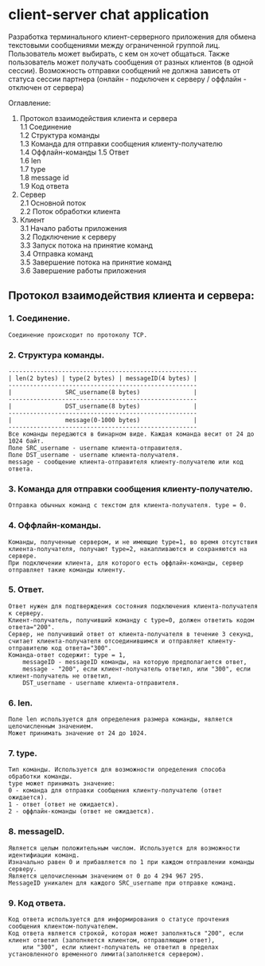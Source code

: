 # client-server chat application

Разработка терминального клиент-серверного приложения для обмена текстовыми сообщениями между ограниченной группой лиц.
Пользователь может выбирать, с кем он хочет общаться. Также пользователь может получать сообщения от разных клиентов (в одной сессии).
Возможность отправки сообщений не должна зависеть от статуса сессии партнера (онлайн - подключен к серверу / оффлайн - отключен от сервера)

Оглавление:
1. Протокол взаимодействия клиента и сервера  
    1.1 Соединение  
    1.2 Структура команды  
    1.3 Команда для отправки сообщения клиенту-получателю  
    1.4 Оффлайн-команды 
    1.5 Ответ  
    1.6 len  
    1.7 type  
    1.8 message id  
    1.9 Код ответа  
2. Сервер  
    2.1 Основной поток  
    2.2 Поток обработки клиента  
3. Клиент  
    3.1 Начало работы приложения  
    3.2 Подключение к серверу  
    3.3 Запуск потока на принятие команд  
    3.4 Отправка команд  
    3.5 Завершение потока на принятие команд  
    3.6 Завершение работы приложения  


## Протокол взаимодействия клиента и сервера:

### 1. Соединение.
    Соединение происходит по протоколу TCP.

### 2. Структура команды.
    -----------------------------------------------------
    | len(2 bytes) | type(2 bytes) | messageID(4 bytes) |
    -----------------------------------------------------
    |               SRC_username(8 bytes)               |
    -----------------------------------------------------
    |               DST_username(8 bytes)               |
    -----------------------------------------------------
    |               message(0-1000 bytes)               |
    -----------------------------------------------------
    Все команды передаются в бинарном виде. Каждая команда весит от 24 до 1024 байт.
    Поле SRC_username - username клиента-отправителя.
    Поле DST_username - username клиента-получателя.
    message - сообщение клиента-отправителя клиенту-получателю или код ответа.

### 3. Команда для отправки сообщения клиенту-получателю.
    Отправка обычных команд с текстом для клиента-получателя. type = 0.

### 4. Оффлайн-команды.
    Команды, полученные сервером, и не имеющие type=1, во время отсутствия клиента-получателя, получают type=2, накапливаются и сохраняются на сервере.
    При подключении клиента, для которого есть оффлайн-команды, сервер отправляет такие команды клиенту.

### 5. Ответ.
    Ответ нужен для подтверждения состояния подключения клиента-получателя к серверу.
    Клиент-получатель, получивший команду с type=0, должен ответить кодом ответа="200".
    Сервер, не получивший ответ от клиента-получателя в течение 3 секунд, считает клиента-получателя отсоединившимся и отправляет клиенту-отправителю код ответа="300".
    Команда-ответ содержит: type = 1,
        messageID - messageID команды, на которую предполагается ответ,
        message - "200", если клиент-получатель ответил, или "300", если клиент-получатель не ответил,
        DST_username - username клиента-отправителя.

### 6. len.
    Поле len используется для определения размера команды, является целочисленным значением.
    Может принимать значение от 24 до 1024.

### 7. type.
    Тип команды. Используется для возможности определения способа обработки команды.
    type может принимать значение:
    0 - команда для отправки сообщения клиенту-получателю (ответ ожидается).
    1 - ответ (ответ не ожидается).
    2 - оффлайн-команды (ответ не ожидается).

### 8. messageID.
    Является целым положительным числом. Используется для возможности идентифиации команд.
    Изначально равен 0 и прибавляется по 1 при каждом отправлении команды серверу. 
    Является целочисленным значением от 0 до 4 294 967 295.
    MessageID уникален для каждого SRC_username при отправке команд.

### 9. Код ответа.
    Код ответа используется для информирования о статусе прочтения сообщения клиентом-получателем.
    Код ответа является строкой, которая может заполняться "200", если клиент ответил (заполняется клиентом, отправляющим ответ),
        или "300", если клиент-получатель не ответил в пределах установленного временного лимита(заполняется сервером).